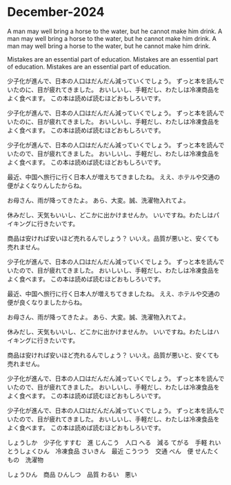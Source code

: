 # December-2024

A man may well bring a horse to the water, but he cannot make him drink.
A man may well bring a horse to the water, but he cannot make him drink.
A man may well bring a horse to the water, but he cannot make him drink.

Mistakes are an essential part of education.
Mistakes are an essential part of education.
Mistakes are an essential part of education.

少子化が進んで、日本の人口はだんだん減っていくでしょう。
ずっと本を読んでいたのに、目が疲れてきました。
おいしいし、手軽だし、わたしは冷凍商品をよく食べます。
この本は読めば読むほどおもしろいです。

少子化が進んで、日本の人口はだんだん減っていくでしょう。
ずっと本を読んでいたのに、目が疲れてきました。
おいしいし、手軽だし、わたしは冷凍食品をよく食べます。
この本は読めば読むほどおもしろいです。

少子化が進んで、日本の人口はだんだん減っていくでしょう。
ずっと本を読んでいたので、目が疲れてきました。
おいしいし、手軽だし、わたしは冷凍食品をよく食べます。
この本は読めば読むほどおもしろいです。

最近、中国へ旅行に行く日本人が増えちてきましたね。
ええ、ホテルや交通の便がよくなりんしたからね。

お母さん、雨が降ってきたよ。
あら、大変。誠、洗濯物入れてよ。

休みだし、天気もいいし、どこかに出かけませんか。
いいですね。わたしはパイキングに行きたいです。

商品は安ければ安いほど売れるんでしょう？
いいえ。品質が悪いと、安くても売れません。

少子化が進んで、日本の人口はだんだん減っていくでしょう。
ずっと本を読んでいたので、目が疲れてきました。
おいしいし、手軽だし、わたしは冷凍食品をよく食べます。
この本は読めば読むほどおもしろいです。

最近、中国へ旅行に行く日本人が増えちてきましたね。
ええ、ホテルや交通の便が良くなりましたからね。

お母さん、雨が降ってきたよ。
あら、大変。誠、洗濯物入れてよ。

休みだし、天気もいいし、どこかに出かけませんか。
いいですね。わたしはハイキングに行きたいです。

商品は安ければ安いほど売れるんでしょう？
いいえ。品質が悪いと、安くても売れません。

少子化が進んで、日本の人口はだんだん減っていくでしょう。
ずっと本を読んでいたので、目が疲れてきました。
おいしいし、手軽だし、わたしは冷凍食品をよく食べます。
この本は読めば読むほどおもしろいです。

少子化が進んで、日本の人口はだんだん減っていくでしょう。
ずっと本を読んでいたので、目が疲れてきました。
おいしいし、手軽だし、わたしは冷凍食品をよく食べます。
この本は読めば読むほどおもしろいです。

しょうしか　少子化
すすむ　進
じんこう　人口
へる　減る
てがる　手軽
れいとうしょくひん　冷凍食品
さいきん　最近
こうつう　交通
べん　便
せんたくもの　洗濯物

しょうひん　商品
ひんしつ　品質
わるい　悪い
